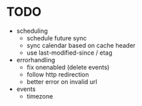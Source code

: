 # TODO

* scheduling
    * schedule future sync
    * sync calendar based on cache header
    * use last-modified-since / etag
* errorhandling
    * fix onenabled (delete events)
    * follow http redirection
    * better error on invalid url
* events
    * timezone
